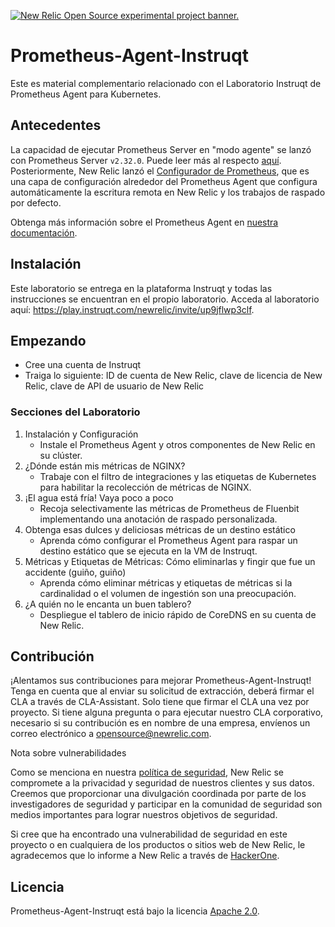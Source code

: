 <a href="https://opensource.newrelic.com/oss-category/#new-relic-experimental"><picture><source media="(prefers-color-scheme: dark)" srcset="https://github.com/newrelic/opensource-website/raw/main/src/images/categories/dark/Experimental.png"><source media="(prefers-color-scheme: light)" srcset="https://github.com/newrelic/opensource-website/raw/main/src/images/categories/Experimental.png"><img alt="New Relic Open Source experimental project banner." src="https://github.com/newrelic/opensource-website/raw/main/src/images/categories/Experimental.png"></picture></a>

Prometheus-Agent-Instruqt
=========================

Este es material complementario relacionado con el Laboratorio Instruqt de Prometheus Agent para Kubernetes.

Antecedentes
------------

La capacidad de ejecutar Prometheus Server en "modo agente" se lanzó con Prometheus Server `v2.32.0`. Puede leer más al respecto [aquí](https://prometheus.io/blog/2021/11/16/agent/#prometheus-agent-mode). Posteriormente, New Relic lanzó el [Configurador de Prometheus](https://github.com/newrelic/newrelic-prometheus-configurator), que es una capa de configuración alrededor del Prometheus Agent que configura automáticamente la escritura remota en New Relic y los trabajos de raspado por defecto.

Obtenga más información sobre el Prometheus Agent en [nuestra documentación](https://docs.newrelic.com/docs/infrastructure/prometheus-integrations/install-configure-prometheus-agent/setup-prometheus-agent/).

Instalación
-----------

Este laboratorio se entrega en la plataforma Instruqt y todas las instrucciones se encuentran en el propio laboratorio. Acceda al laboratorio aquí: <https://play.instruqt.com/newrelic/invite/up9jflwp3clf>.

Empezando
---------

-   Cree una cuenta de Instruqt
-   Traiga lo siguiente: ID de cuenta de New Relic, clave de licencia de New Relic, clave de API de usuario de New Relic

### Secciones del Laboratorio

1.  Instalación y Configuración
    -   Instale el Prometheus Agent y otros componentes de New Relic en su clúster.
2.  ¿Dónde están mis métricas de NGINX?
    -   Trabaje con el filtro de integraciones y las etiquetas de Kubernetes para habilitar la recolección de métricas de NGINX.
3.  ¡El agua está fría! Vaya poco a poco
    -   Recoja selectivamente las métricas de Prometheus de Fluenbit implementando una anotación de raspado personalizada.
4.  Obtenga esas dulces y deliciosas métricas de un destino estático
    -   Aprenda cómo configurar el Prometheus Agent para raspar un destino estático que se ejecuta en la VM de Instruqt.
5.  Métricas y Etiquetas de Métricas: Cómo eliminarlas y fingir que fue un accidente (guiño, guiño)
    -   Aprenda cómo eliminar métricas y etiquetas de métricas si la cardinalidad o el volumen de ingestión son una preocupación.
6.  ¿A quién no le encanta un buen tablero?
    -   Despliegue el tablero de inicio rápido de CoreDNS en su cuenta de New Relic.

Contribución
------------

¡Alentamos sus contribuciones para mejorar Prometheus-Agent-Instruqt! Tenga en cuenta que al enviar su solicitud de extracción, deberá firmar el CLA a través de CLA-Assistant. Solo tiene que firmar el CLA una vez por proyecto. Si tiene alguna pregunta o para ejecutar nuestro CLA corporativo, necesario si su contribución es en nombre de una empresa, envíenos un correo electrónico a <opensource@newrelic.com>.

Nota sobre vulnerabilidades

Como se menciona en nuestra [política de seguridad](https://chat.openai.com/security/policy), New Relic se compromete a la privacidad y seguridad de nuestros clientes y sus datos. Creemos que proporcionar una divulgación coordinada por parte de los investigadores de seguridad y participar en la comunidad de seguridad son medios importantes para lograr nuestros objetivos de seguridad.

Si cree que ha encontrado una vulnerabilidad de seguridad en este proyecto o en cualquiera de los productos o sitios web de New Relic, le agradecemos que lo informe a New Relic a través de [HackerOne](https://hackerone.com/newrelic).

Licencia
--------

Prometheus-Agent-Instruqt está bajo la licencia [Apache 2.0](http://apache.org/licenses/LICENSE-2.0.txt).
